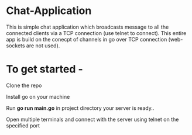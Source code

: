 # Chat-Application
This is simple chat application which broadcasts message to all the connected clients via a TCP connection (use telnet to connect).
This entire app is build on the conecpt of channels in go over TCP connection (web-sockets are not used).

# To get started - 

Clone the repo 

Install go on your machine 

Run __go run main.go__ in project directory your server is ready..

Open multiple terminals and connect with the server using telnet on the specified port
